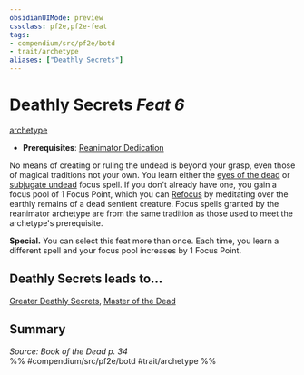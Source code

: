 ```yaml
---
obsidianUIMode: preview
cssclass: pf2e,pf2e-feat
tags:
- compendium/src/pf2e/botd
- trait/archetype
aliases: ["Deathly Secrets"]
---
```

# Deathly Secrets  *Feat 6*  
[archetype](/rules/traits/archetype.md)  

- **Prerequisites**: [Reanimator Dedication](/compendium/feats/reanimator-dedication-botd.md)

No means of creating or ruling the undead is beyond your grasp, even those of magical traditions not your own. You learn either the [eyes of the dead](/compendium/spells/eyes-of-the-dead-botd.md) or [subjugate undead](/compendium/spells/subjugate-undead-botd.md) focus spell. If you don't already have one, you gain a focus pool of 1 Focus Point, which you can [Refocus](/rules/actions/refocus.md) by meditating over the earthly remains of a dead sentient creature. Focus spells granted by the reanimator archetype are from the same tradition as those used to meet the archetype's prerequisite.

**Special.** You can select this feat more than once. Each time, you learn a different spell and your focus pool increases by 1 Focus Point.

## Deathly Secrets leads to...

[Greater Deathly Secrets](/compendium/feats/greater-deathly-secrets-botd.md), [Master of the Dead](/compendium/feats/master-of-the-dead-botd.md)

## Summary

*Source: Book of the Dead p. 34*  
%% #compendium/src/pf2e/botd #trait/archetype %%